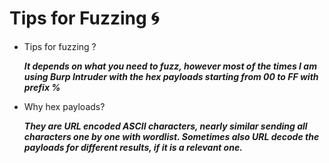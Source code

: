 # Tips for Fuzzing 🌀

- Tips for fuzzing ?
 
   ***It depends on what you need to fuzz, however most of the times I am using Burp Intruder with the hex payloads starting from 00 to FF with prefix %***


- Why hex payloads?
 
   ***They are URL encoded ASCII characters, nearly similar sending all characters one by one with wordlist. Sometimes also URL decode the payloads for different results, if it is a relevant one.*** 

